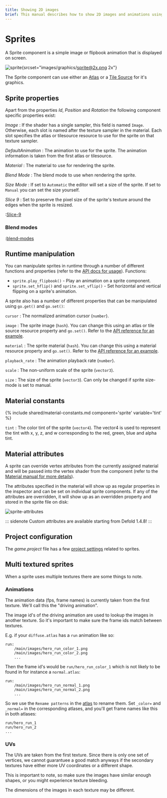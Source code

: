 ```yaml
---
title: Showing 2D images
brief: This manual describes how to show 2D images and animations using the sprite component.
---
```


# Sprites

A Sprite component is a simple image or flipbook animation that is displayed on screen.

![sprite](images/graphics/sprite.png){srcset="images/graphics/sprite@2x.png 2x"}

The Sprite component can use either an [Atlas](/manuals/atlas) or a [Tile Source](/manuals/tilesource) for it's graphics.

## Sprite properties

Apart from the properties *Id*, *Position* and *Rotation* the following component specific properties exist:

*Image*
: If the shader has a single sampler, this field is named `Image`. Otherwise, each slot is named after the texture sampler in the material.
Each slot specifies the atlas or tilesource resource to use for the sprite on that texture sampler.

*DefaultAnimation*
: The animation to use for the sprite. The animation information is taken from the first atlas or tilesource.

*Material*
: The material to use for rendering the sprite.

*Blend Mode*
: The blend mode to use when rendering the sprite.

*Size Mode*
: If set to `Automatic` the editor will set a size of the sprite. If set to `Manual` you can set the size yourself.

*Slice 9*
: Set to preserve the pixel size of the sprite's texture around the edges when the sprite is resized.

:[Slice-9](../shared/slice-9-texturing.md)

### Blend modes
:[blend-modes](../shared/blend-modes.md)

## Runtime manipulation

You can manipulate sprites in runtime through a number of different functions and properties (refer to the [API docs for usage](/ref/sprite/)). Functions:

* `sprite.play_flipbook()` - Play an animation on a sprite component.
* `sprite.set_hflip()` and `sprite.set_vflip()` - Set horizontal and vertical flipping on a sprite's animation.

A sprite also has a number of different properties that can be manipulated using `go.get()` and `go.set()`:

`cursor`
: The normalized animation cursor (`number`).

`image`
: The sprite image (`hash`). You can change this using an atlas or tile source resource property and `go.set()`. Refer to the [API reference for an example](/ref/sprite/#image).

`material`
: The sprite material (`hash`). You can change this using a material resource property and `go.set()`. Refer to the [API reference for an example](/ref/sprite/#material).

`playback_rate`
: The animation playback rate (`number`).

`scale`
: The non-uniform scale of the sprite (`vector3`).

`size`
: The size of the sprite (`vector3`). Can only be changed if sprite size-mode is set to manual.

## Material constants

{% include shared/material-constants.md component='sprite' variable='tint' %}

`tint`
: The color tint of the sprite (`vector4`). The vector4 is used to represent the tint with x, y, z, and w corresponding to the red, green, blue and alpha tint.

## Material attributes

A sprite can override vertex attributes from the currently assigned material and will be passed into the vertex shader from the component (refer to the [Material manual for more details](/manuals/material/#attributes)).

The attributes specified in the material will show up as regular properties in the inspector and can be set on individual sprite components. If any of the attributes are overridden, it will show up as an overridden property and stored in the sprite file on disk:

![sprite-attributes](../images/graphics/sprite-attributes.png)

::: sidenote
Custom attributes are available starting from Defold 1.4.8!
:::

## Project configuration

The *game.project* file has a few [project settings](/manuals/project-settings#sprite) related to sprites.

## Multi textured sprites

When a sprite uses multiple textures there are some things to note.

### Animations

The animation data (fps, frame names) is currently taken from the first texture. We'll call this the "driving animation".

The image id's of the driving animation are used to lookup the images in another texture.
So it's important to make sure the frame ids match between textures.

E.g. if your `diffuse.atlas` has a `run` animation like so:

```
run:
    /main/images/hero_run_color_1.png
    /main/images/hero_run_color_2.png
    ...
```

Then the frame id's would be `run/hero_run_color_1` which is not likely to be found in for instance a `normal.atlas`:

```
run:
    /main/images/hero_run_normal_1.png
    /main/images/hero_run_normal_2.png
    ...
```

So we use the `Rename patterns` in the [atlas](/manuals/material/) to rename them.
Set `_color=` and `_normal=` in the corresponding atlases, and you'll get frame names like this in both atlases:

```
run/hero_run_1
run/hero_run_2
...
```

### UVs

The UVs are taken from the first texture. Since there is only one set of vertices, we cannot guarantuee
a good match anyways if the secondary textures have either more UV coordinates or a different shape.

This is important to note, so make sure the images have similar enough shapes, or you might experience texture bleeding.

The dimensions of the images in each texture may be different.
